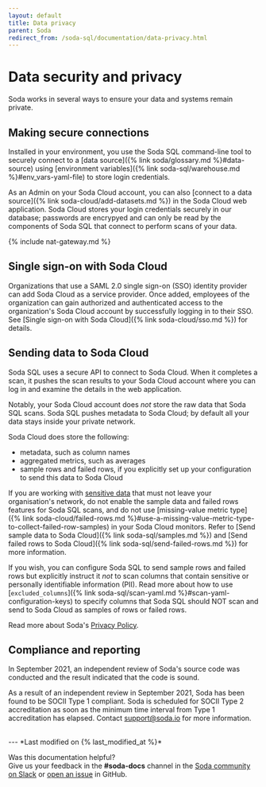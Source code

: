 ```yaml
---
layout: default
title: Data privacy
parent: Soda
redirect_from: /soda-sql/documentation/data-privacy.html
---
```


# Data security and privacy

Soda works in several ways to ensure your data and systems remain private.

## Making secure connections

Installed in your environment, you use the Soda SQL command-line tool to securely connect to a [data source]({% link soda/glossary.md %}#data-source) using [environment variables]({% link soda-sql/warehouse.md %}#env_vars-yaml-file) to store login credentials. 

As an Admin on your Soda Cloud account, you can also [connect to a data source]({% link soda-cloud/add-datasets.md %}) in the Soda Cloud web application. Soda Cloud stores your login credentials securely in our database; passwords are encrypyed and can only be read by the components of Soda SQL that connect to perform scans of your data. 

{% include nat-gateway.md %}

## Single sign-on with Soda Cloud

Organizations that use a SAML 2.0 single sign-on (SSO) identity provider can add Soda Cloud as a service provider. Once added, employees of the organization can gain authorized and authenticated access to the organization's Soda Cloud account by successfully logging in to their SSO. See [Single sign-on with Soda Cloud]({% link soda-cloud/sso.md %}) for details.

## Sending data to Soda Cloud

Soda SQL uses a secure API to connect to Soda Cloud. When it completes a scan, it pushes the scan results to your Soda Cloud account where you can log in and examine the details in the web application. 

Notably, your Soda Cloud account does *not* store the raw data that Soda SQL scans. Soda SQL pushes metadata to Soda Cloud; by default all your data stays inside your private network.

Soda Cloud does store the following:
* metadata, such as column names 
* aggregated metrics, such as averages 
* sample rows and failed rows, if you explicitly set up your configuration to send this data to Soda Cloud

If you are working with [sensitive data](https://ec.europa.eu/info/law/law-topic/data-protection/reform/rules-business-and-organisations/legal-grounds-processing-data/sensitive-data/what-personal-data-considered-sensitive_en) that must not leave your organisation's network, do not enable the sample data and failed rows features for Soda SQL scans, and do not use [missing-value metric type]({% link soda-cloud/failed-rows.md %}#use-a-missing-value-metric-type-to-collect-failed-row-samples) in your Soda Cloud monitors. Refer to [Send sample data to Soda Cloud]({% link soda-sql/samples.md %}) and [Send failed rows to Soda Cloud]({% link soda-sql/send-failed-rows.md %}) for more information.

If you wish, you can configure Soda SQL to send sample rows and failed rows but explicitly instruct it *not* to scan columns that contain sensitive or personally identifiable information (PII). Read more about how to use [`excluded_columns`]({% link soda-sql/scan-yaml.md %}#scan-yaml-configuration-keys) to specify columns that Soda SQL should NOT scan and send to Soda Cloud as samples of rows or failed rows. 

Read more about Soda's [Privacy Policy](https://www.soda.io/privacy-policy).

## Compliance and reporting

In September 2021, an independent review of Soda's source code was conducted and the result indicated that the code is sound.

As a result of an independent review in September 2021, Soda has been found to be SOCII Type 1 compliant. Soda is scheduled for SOCII Type 2 accreditation as soon as the minimum time interval from Type 1 accreditation has elapsed.  Contact <a href="mailto:support@soda.io">support@soda.io</a> for more information.

<br />
---
*Last modified on {% last_modified_at %}*

Was this documentation helpful? <br /> Give us your feedback in the **#soda-docs** channel in the <a href="http://community.soda.io/slack" target="_blank"> Soda community on Slack</a> or <a href="https://github.com/sodadata/docs/issues/new" target="_blank">open an issue</a> in GitHub.